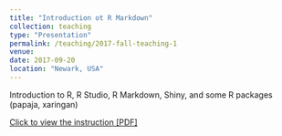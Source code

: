 ```yaml
---
title: "Introduction ot R Markdown"
collection: teaching
type: "Presentation"
permalink: /teaching/2017-fall-teaching-1
venue: 
date: 2017-09-20
location: "Newark, USA"
---
```


Introduction to R, R Studio, R Markdown, Shiny, and some R packages (papaja, xaringan)

[Click to view the instruction [PDF]](https://koeunchoi.github.io/files/choi2017IntroRmd.pdf)


